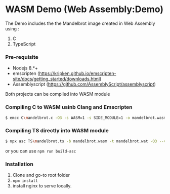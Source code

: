 # WASM Demo (Web Assembly:Demo)

The Demo includes the the Mandelbrot image created in Web Assembly using  :
1. C 
2. TypeScript

### Pre-requisite
- Nodejs 8.*+
- emscripten (https://kripken.github.io/emscripten-site/docs/getting_started/downloads.html)
- Assemblyscript (https://github.com/AssemblyScript/assemblyscript)

Both projects can be compiled into WASM module 
### Compiling C to WASM usinb Clang and Emscripten
```sh
$ emcc C\mandelbrot.c -O3 -s WASM=1 -s SIDE_MODULE=1 -o mandelbrot.wasm
```
### Compiling TS directly into WASM module
```sh
$ npx asc TS\mandelbrot.ts -b mandelbrot.wasm -t mandelbrot.wat -O3 --validate --noDebug --noAssert --use abort=
```
or you can use ```npm run build-asc```

### Installation
1. Clone and go-to root folder 
2. ```npm install```
3. install nginx to serve locally.
